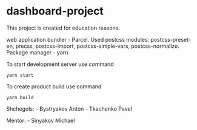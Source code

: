 # dashboard-project
This project is created for education reasons.

web application bundler - Parcel.
Used postcss modules: postcss-preset-en, precss, postcss-import, postcss-simple-vars, postcss-normalize.
Package manager - yarn.

To start development server use command
```
yarn start
```

To create product build use command
```
yarn build
```

Shchegols:
    - Bystryakov Anton
    - Tkachenko Pavel

Mentor:
    - Sinyakov Michael